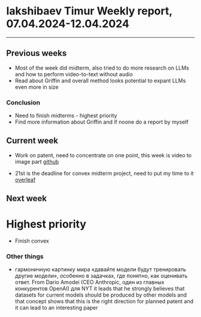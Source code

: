 # Iakshibaev Timur Weekly report, 07.04.2024-12.04.2024

---

## Previous weeks

- Most of the week did midterm, also tried to do more research on LLMs and how to perform video-to-text without audio
- Read about Griffin and overall method looks potential to expant LLMs even more in size

### Conclusion

- Need to finish midterms - highest priority
- Find more information about Griffin and if noone do a report by myself

## Current week

- Work on patent, need to concentrate on one point, this week is video to image part [github](https://github.com/TimuJ/Unilab/blob/66bb0053c35fb55095ea597496152a0be4c07e08/current_docs/dataset.docx)

- 21st is the deadline for convex midterm project, need to put my time to it [overleaf](https://www.overleaf.com/project/6611f095829f725e48707b26)

## Next week

# Highest priority

- Finish convex

### Other things

- гармоничную картинку мира «давайте модели будут тренировать другие модели», особенно в задачках, где понятно, как оценивать ответ. From Dario Amodei (CEO Anthropic, один из главных конкурентов OpenAI) для NYT it leads that he strongly believes that datasets for current models should be produced by other models and that concept shows that this is the right direction for planned patent and it can lead to an interesting paper
